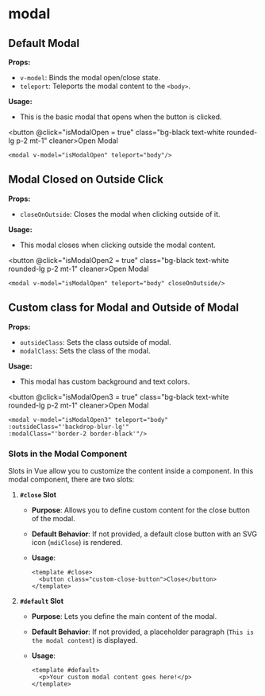 # modal

<script setup lang="ts">
import { ref } from 'vue'

const isModalOpen = ref(false);
const isModalOpen2 = ref(false);
const isModalOpen3 = ref(false);
</script>

## Default Modal

**Props:**

- `v-model`: Binds the modal open/close state.
- `teleport`: Teleports the modal content to the `<body>`.

**Usage:**

- This is the basic modal that opens when the button is clicked.

<button  @click="isModalOpen = true" class="bg-black text-white rounded-lg p-2 mt-1" cleaner>Open Modal</button>
<modal v-model="isModalOpen"/>

```vue
<modal v-model="isModalOpen" teleport="body"/>
```

## Modal Closed on Outside Click

**Props:**

- `closeOnOutside`: Closes the modal when clicking outside of it.

**Usage:**

- This modal closes when clicking outside the modal content.

<button  @click="isModalOpen2 = true" class="bg-black text-white rounded-lg p-2 mt-1" cleaner>Open Modal</button>
<modal v-model="isModalOpen2" teleport="body" closeOnOutside/>

```vue
<modal v-model="isModalOpen" teleport="body" closeOnOutside/>
```

## Custom class for Modal and Outside of Modal

**Props:**

- `outsideClass`: Sets the class outside of modal.
- `modalClass`: Sets the class of the modal.

**Usage:**

- This modal has custom background and text colors.

<button  @click="isModalOpen3 = true" class="bg-black text-white rounded-lg p-2 mt-1" cleaner>Open Modal</button>
<modal v-model="isModalOpen3" teleport="body" outsideClass="backdrop-blur-lg" modalClass="border-2 border-white bg-emerald-200 text-black"/>

```vue
<modal v-model="isModalOpen3" teleport="body" 
:outsideClass="'backdrop-blur-lg'" 
:modalClass="'border-2 border-black'"/>
```

### Slots in the Modal Component

Slots in Vue allow you to customize the content inside a component. In this modal component, there are two slots:

1. **`#close` Slot**  
   - **Purpose**: Allows you to define custom content for the close button of the modal.  
   - **Default Behavior**: If not provided, a default close button with an SVG icon (`mdiClose`) is rendered.  
   - **Usage**:

     ```vue
     <template #close>
       <button class="custom-close-button">Close</button>
     </template>
     ```

2. **`#default` Slot**  
   - **Purpose**: Lets you define the main content of the modal.  
   - **Default Behavior**: If not provided, a placeholder paragraph (`This is the modal content`) is displayed.  
   - **Usage**:

     ```vue
     <template #default>
       <p>Your custom modal content goes here!</p>
     </template>
     ```
